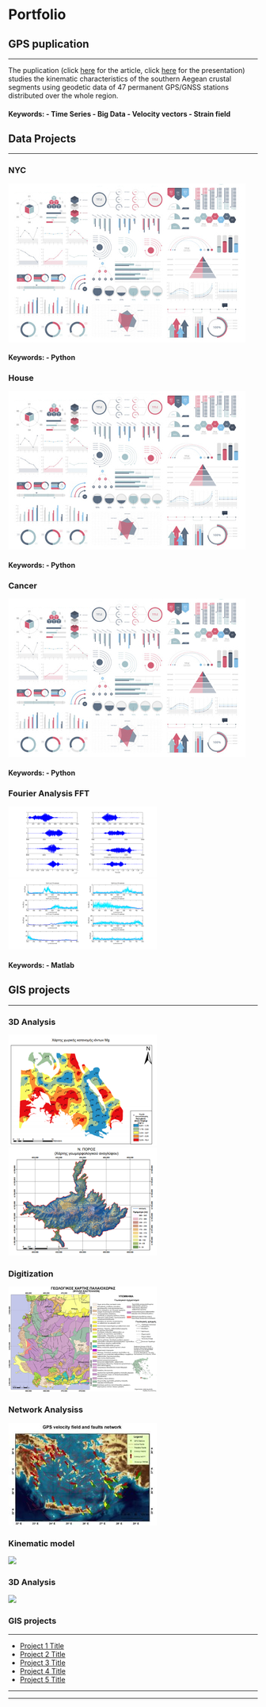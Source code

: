 # Portfolio



## GPS puplication
---

The puplication (click [here](http://users.uoa.gr/~atzanis/Abstracts/Contemporary_Kinematics_of_South_Aegean.pdf) for the article, click [here](https://presentations.copernicus.org/EGU2020/EGU2020-7656_presentation.pdf) for the presentation) studies the kinematic characteristics of the southern Aegean crustal segments using geodetic data of 47 permanent GPS/GNSS stations distributed over the whole region.
<h4>Keywords:
- Time Series
- Big Data
- Velocity vectors
- Strain field </h4>


## Data Projects
---

### NYC

<img src="images/dummy_thumbnail.jpg?raw=true"/>
<h4>Keywords:
- Python</h4>


### House

<img src="images/dummy_thumbnail.jpg?raw=true"/>
<h4>Keywords:
- Python </h4>


### Cancer

<img src="images/dummy_thumbnail.jpg?raw=true"/>
<h4>Keywords:
- Python </h4>


### Fourier Analysis FFT

<img src="https://github.com/ChDoxa/Portfolio-Chrysa-Doxa/blob/master/images/%CE%93%CF%81%CE%B1%CF%86%CE%B9%CE%BA%CE%AE%20%CF%80%CE%B1%CF%81%CE%AC%CF%83%CF%84%CE%B1%CF%83%CE%B7%20%CF%84%CF%89%CE%BD%20%CE%B4%CE%B5%CE%B4%CE%BF%CE%BC%CE%AD%CE%BD%CF%89%CE%BD%202.png?raw=true"/>
<img src="https://github.com/ChDoxa/Portfolio-Chrysa-Doxa/blob/master/images/%CE%A0%CE%B5%CF%81%CE%B9%CE%BF%CE%B4%CE%BF%CE%B3%CF%81%CE%AC%CF%86%CE%B7%CE%BC%CE%B1%202.png?raw=true"/>
<h4>Keywords:
- Matlab </h4>


## GIS projects
---

### 3D Analysis
<img src="https://github.com/ChDoxa/Portfolio-Chrysa-Doxa/blob/master/images/pf_3Danalysis2.png?raw=true"/>
<img src="https://github.com/ChDoxa/Portfolio-Chrysa-Doxa/blob/master/images/pf_3Danalysis(TIN)2.png?raw=true"/>


### Digitization
<img src="https://github.com/ChDoxa/Portfolio-Chrysa-Doxa/blob/master/images/pf_digitization2.png?raw=true"/>


### Network Analysiss
 <img src="https://github.com/ChDoxa/Portfolio-Chrysa-Doxa/blob/master/images/pf_NetworkAnalysis2.jpg?raw=true"/>



### Kinematic model
 <img src="?raw=true"/>

### 3D Analysis
 <img src="?raw=true"/>



### GIS projects
---
- [Project 1 Title](http://example.com/)
- [Project 2 Title](http://example.com/)
- [Project 3 Title](http://example.com/)
- [Project 4 Title](http://example.com/)
- [Project 5 Title](http://example.com/)

---




---

